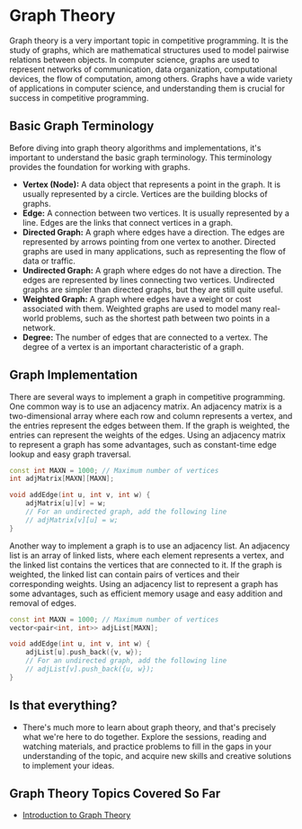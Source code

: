 # Graph Theory

Graph theory is a very important topic in competitive programming. It is the study of graphs, which are mathematical structures used to model pairwise relations between objects. In computer science, graphs are used to represent networks of communication, data organization, computational devices, the flow of computation, among others. Graphs have a wide variety of applications in computer science, and understanding them is crucial for success in competitive programming.

## Basic Graph Terminology

Before diving into graph theory algorithms and implementations, it's important to understand the basic graph terminology. This terminology provides the foundation for working with graphs.

- **Vertex (Node):** A data object that represents a point in the graph. It is usually represented by a circle. Vertices are the building blocks of graphs.
- **Edge:** A connection between two vertices. It is usually represented by a line. Edges are the links that connect vertices in a graph.
- **Directed Graph:** A graph where edges have a direction. The edges are represented by arrows pointing from one vertex to another. Directed graphs are used in many applications, such as representing the flow of data or traffic.
- **Undirected Graph:** A graph where edges do not have a direction. The edges are represented by lines connecting two vertices. Undirected graphs are simpler than directed graphs, but they are still quite useful.
- **Weighted Graph:** A graph where edges have a weight or cost associated with them. Weighted graphs are used to model many real-world problems, such as the shortest path between two points in a network.
- **Degree:** The number of edges that are connected to a vertex. The degree of a vertex is an important characteristic of a graph.

## Graph Implementation

There are several ways to implement a graph in competitive programming. One common way is to use an adjacency matrix. An adjacency matrix is a two-dimensional array where each row and column represents a vertex, and the entries represent the edges between them. If the graph is weighted, the entries can represent the weights of the edges. Using an adjacency matrix to represent a graph has some advantages, such as constant-time edge lookup and easy graph traversal.

```cpp
const int MAXN = 1000; // Maximum number of vertices
int adjMatrix[MAXN][MAXN];

void addEdge(int u, int v, int w) {
    adjMatrix[u][v] = w;
    // For an undirected graph, add the following line
    // adjMatrix[v][u] = w;
}

```

Another way to implement a graph is to use an adjacency list. An adjacency list is an array of linked lists, where each element represents a vertex, and the linked list contains the vertices that are connected to it. If the graph is weighted, the linked list can contain pairs of vertices and their corresponding weights. Using an adjacency list to represent a graph has some advantages, such as efficient memory usage and easy addition and removal of edges.

```cpp
const int MAXN = 1000; // Maximum number of vertices
vector<pair<int, int>> adjList[MAXN];

void addEdge(int u, int v, int w) {
    adjList[u].push_back({v, w});
    // For an undirected graph, add the following line
    // adjList[v].push_back({u, w});
}

```

## Is that everything? 
- There's much more to learn about graph theory, and that's precisely what we're here to do together. Explore the sessions, reading and watching materials, and practice problems to fill in the gaps in your understanding of the topic, and acquire new skills and creative solutions to implement your ideas.


## Graph Theory Topics Covered So Far

- [Introduction to Graph Theory](https://github.com/AhmedGamal2212/Competitive-Programming-Sessions/tree/master/Graph%20Theory/Introduction)